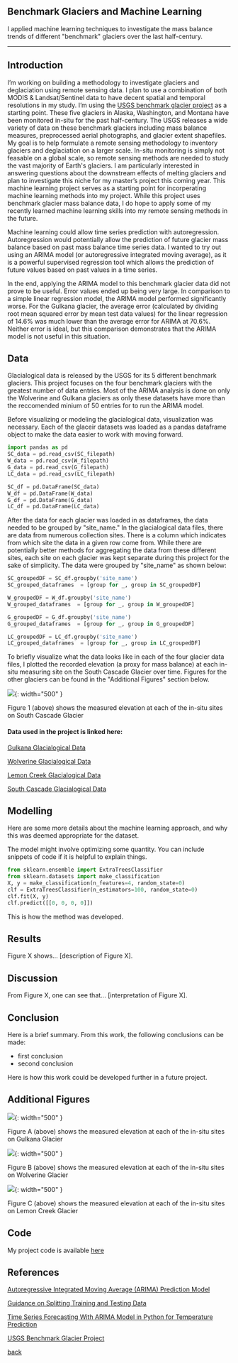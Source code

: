 ## Benchmark Glaciers and Machine Learning

I applied machine learning techniques to investigate the mass balance trends of  different "benchmark" glaciers
over the last half-century.

***

## Introduction 

I’m working on building a methodology to investigate glaciers and deglaciation using remote sensing data. I plan to use a combination of both MODIS & Landsat/Sentinel data to have decent spatial and temporal resolutions in my study. I’m using the [USGS benchmark glacier project](https://www.usgs.gov/programs/climate-research-and-development-program/science/usgs-benchmark-glacier-project) as a starting point. These five glaciers in Alaska, Washington, and Montana have been monitored in-situ for the past half-century. The USGS releases a wide variety of data on these benchmark glaciers including mass balance measures, preprocessed aerial photographs, and glacier extent shapefiles. My goal is to help formulate a remote sensing methodology to inventory glaciers and deglaciation on a larger scale. In-situ monitoring is simply not feasable on a global scale, so remote sensing methods are needed to study the vast majority of Earth's glaciers. I am particularly interested in answering questions about the downstream effects of melting glaciers and plan to investigate this niche for my master’s project this coming year. This machine learning project serves as a starting point for incorperating machine learning methods into my project. While this project uses benchmark glacier mass balance data, I do hope to apply some of my recently learned machine learning skills into my remote sensing methods in the future.

Machine learning could allow time series prediction with autoregression. Autoregression would potentially allow the prediction of future glacier mass balance based on past mass balance time series data. I wanted to try out using an ARIMA model (or autoregressive integrated moving average), as it is a powerful supervised regression tool which allows the prediction of future values based on past values in a time series. 

In the end, applying the ARIMA model to this benchmark glacier data did not prove to be useful. Error values ended up being very large. In comparison to a simple linear regression model, the ARIMA model performed significantly worse. For the Gulkana glacier, the average error (calculated by dividing root mean squared error by mean test data values) for the linear regression of 14.6% was much lower than the average error for ARIMA at 70.6%. Neither error is ideal, but this comparison demonstrates that the ARIMA model is not useful in this situation.

## Data
Glacialogical data is released by the USGS for its 5 different benchmark glaciers. This project focuses on the four benchmark glaciers with the greatest number of data entries. Most of the ARIMA analysis is done on only the Wolverine and Gulkana glaciers as only these datasets have more than the reccomended minium of 50 entries for to run the ARIMA model.

Before visualizing or modeling the glacialogical data, visualization was necessary. Each of the glaceir datasets was loaded as a pandas dataframe object to make the data easier to work with moving forward. 

```python
import pandas as pd
SC_data = pd.read_csv(SC_filepath)
W_data = pd.read_csv(W_filepath)
G_data = pd.read_csv(G_filepath)
LC_data = pd.read_csv(LC_filepath)

SC_df = pd.DataFrame(SC_data)
W_df = pd.DataFrame(W_data)
G_df = pd.DataFrame(G_data)
LC_df = pd.DataFrame(LC_data)
```

After the data for each glacier was loaded in as dataframes, the data needed to be grouped by "site_name." In the glacialogical data files, there are data from numerous collection sites. There is a column which indicates from which site the data in a given row come from. While there are potentially better methods for aggregating the data from these different sites, each site on each glacier was kept separate during this project for the sake of simplicity. The data were grouped by "site_name" as shown below:

```python
SC_groupedDF = SC_df.groupby('site_name')
SC_grouped_dataframes  = [group for _, group in SC_groupedDF]

W_groupedDF = W_df.groupby('site_name')
W_grouped_dataframes  = [group for _, group in W_groupedDF]

G_groupedDF = G_df.groupby('site_name')
G_grouped_dataframes  = [group for _, group in G_groupedDF]

LC_groupedDF = LC_df.groupby('site_name')
LC_grouped_dataframes  = [group for _, group in LC_groupedDF]
```

To briefly visualize what the data looks like in each of the four glacier data files, I plotted the recorded elevation (a proxy for mass balance) at each in-situ measuring site on the South Cascade Glacier over time. Figures for the other glaciers can be found in the "Additional Figures" section below.

![](assets/IMG/SC_plot.png){: width="500" }

Figure 1 (above) shows the measured elevation at each of the in-situ sites on South Cascade Glacier



#### Data used in the project is linked here:
[Gulkana Glacialogical Data](https://drive.google.com/file/d/1KciRCT_4cVXChv1nSc8eOxBHqwMQuBno/view?usp=sharing)

[Wolverine Glacialogical Data](https://drive.google.com/file/d/1xfuH47yD8KlLSmyM8nRQJvXeM015vO0Y/view?usp=sharing)

[Lemon Creek Glacialogical Data](https://drive.google.com/file/d/1u-vBvsn2Pz2mM3EJPyptl-6nDYzsBNDV/view?usp=sharing)

[South Cascade Glacialogical Data](https://drive.google.com/file/d/1bJiP9jKUJTpS_rrZukeZ84h8QLUTsnO8/view?usp=sharing)



## Modelling

Here are some more details about the machine learning approach, and why this was deemed appropriate for the dataset. 

The model might involve optimizing some quantity. You can include snippets of code if it is helpful to explain things.

```python
from sklearn.ensemble import ExtraTreesClassifier
from sklearn.datasets import make_classification
X, y = make_classification(n_features=4, random_state=0)
clf = ExtraTreesClassifier(n_estimators=100, random_state=0)
clf.fit(X, y)
clf.predict([[0, 0, 0, 0]])
```

This is how the method was developed.

## Results

Figure X shows... [description of Figure X].

## Discussion

From Figure X, one can see that... [interpretation of Figure X].

## Conclusion

Here is a brief summary. From this work, the following conclusions can be made:
* first conclusion
* second conclusion

Here is how this work could be developed further in a future project.


## Additional Figures
![](assets/IMG/G_plot.png){: width="500" }

Figure A (above) shows the measured elevation at each of the in-situ sites on Gulkana Glacier

![](assets/IMG/W_plot.png){: width="500" }

Figure B (above) shows the measured elevation at each of the in-situ sites on Wolverine Glacier

![](assets/IMG/LC_plot.png){: width="500" }

Figure C (above) shows the measured elevation at each of the in-situ sites on Lemon Creek Glacier

## Code

My project code is available [here](https://colab.research.google.com/drive/1dhLpk-ZUXa-RG0jSgcaCqQ6c3OYZn3J8?usp=sharing)


## References

[Autoregressive Integrated Moving Average (ARIMA) Prediction Model](https://www.investopedia.com/terms/a/autoregressive-integrated-moving-average-arima.asp#:~:text=An%20autoregressive%20integrated%20moving%20average%2C%20or%20ARIMA%2C%20is%20a%20statistical,values%20based%20on%20past%20values.)

[Guidance on Splitting Training and Testing Data](https://stackoverflow.com/questions/72544161/how-many-training-and-testing-data-should-i-use)

[Time Series Forecasting With ARIMA Model in Python for Temperature Prediction](https://medium.com/swlh/temperature-forecasting-with-arima-model-in-python-427b2d3bcb53)

[USGS Benchmark Glacier Project](https://www.usgs.gov/programs/climate-research-and-development-program/science/usgs-benchmark-glacier-project)

[back](./)

